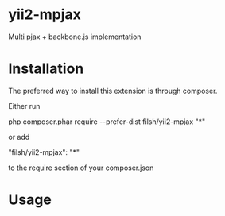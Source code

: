 # yii2-mpjax

Multi pjax + backbone.js implementation

# Installation

The preferred way to install this extension is through composer.

Either run

php composer.phar require --prefer-dist filsh/yii2-mpjax "*"

or add

"filsh/yii2-mpjax": "*"

to the require section of your composer.json

# Usage
